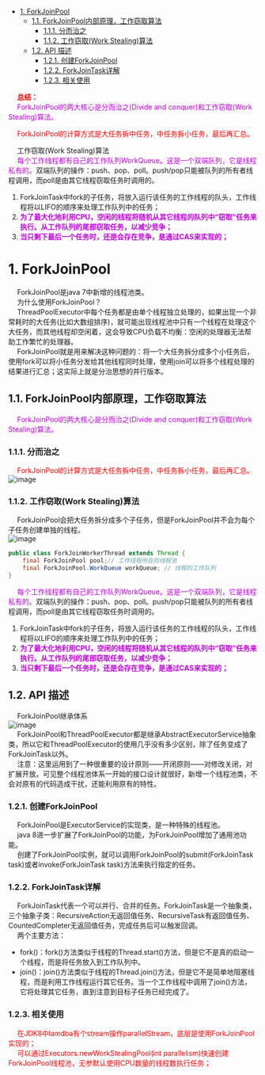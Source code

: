 

<!-- TOC -->

- [1. ForkJoinPool](#1-forkjoinpool)
    - [1.1. ForkJoinPool内部原理，工作窃取算法](#11-forkjoinpool内部原理工作窃取算法)
        - [1.1.1. 分而治之](#111-分而治之)
        - [1.1.2. 工作窃取(Work Stealing)算法](#112-工作窃取work-stealing算法)
    - [1.2. API 描述](#12-api-描述)
        - [1.2.1. 创建ForkJoinPool](#121-创建forkjoinpool)
        - [1.2.2. ForkJoinTask详解](#122-forkjointask详解)
        - [1.2.3. 相关使用](#123-相关使用)

<!-- /TOC -->

&emsp; **<font color = "red">总结：</font>**  
&emsp; <font color = "clime">ForkJoinPool的两大核心是分而治之(Divide and conquer)和工作窃取(Work Stealing)算法。</font>  

&emsp; <font color = "red">ForkJoinPool的计算方式是大任务拆中任务，中任务拆小任务，最后再汇总。</font>  

&emsp; 工作窃取(Work Stealing)算法  
&emsp; <font color = "clime">每个工作线程都有自己的工作队列WorkQueue。这是一个双端队列，它是线程私有的。</font>双端队列的操作：push、pop、poll。push/pop只能被队列的所有者线程调用，而poll是由其它线程窃取任务时调用的。  
1. ForkJoinTask中fork的子任务，将放入运行该任务的工作线程的队头，工作线程将以LIFO的顺序来处理工作队列中的任务；  
2. **<font color = "clime">为了最大化地利用CPU，空闲的线程将随机从其它线程的队列中“窃取”任务来执行。从工作队列的尾部窃取任务，以减少竞争；</font>**  
3. **<font color = "clime">当只剩下最后一个任务时，还是会存在竞争，是通过CAS来实现的；</font>**    


# 1. ForkJoinPool  
<!-- 
http://ifeve.com/talk-concurrency-forkjoin/
-->
&emsp; ForkJoinPool是java 7中新增的线程池类。  
&emsp; 为什么使用ForkJoinPool？  
&emsp; ThreadPoolExecutor中每个任务都是由单个线程独立处理的，如果出现一个非常耗时的大任务(比如大数组排序)，就可能出现线程池中只有一个线程在处理这个大任务，而其他线程却空闲着，这会导致CPU负载不均衡：空闲的处理器无法帮助工作繁忙的处理器。  
&emsp; ForkJoinPool就是用来解决这种问题的：将一个大任务拆分成多个小任务后，使用fork可以将小任务分发给其他线程同时处理，使用join可以将多个线程处理的结果进行汇总；这实际上就是分治思想的并行版本。  

## 1.1. ForkJoinPool内部原理，工作窃取算法
&emsp; <font color = "clime">ForkJoinPool的两大核心是分而治之(Divide and conquer)和工作窃取(Work Stealing)算法。</font>  

### 1.1.1. 分而治之  
&emsp; <font color = "red">ForkJoinPool的计算方式是大任务拆中任务，中任务拆小任务，最后再汇总。</font>  
![image](https://gitee.com/wt1814/pic-host/raw/master/images/java/concurrent/threadPool-12.png)   

### 1.1.2. 工作窃取(Work Stealing)算法  
&emsp; ForkJoinPool会把大任务拆分成多个子任务，但是ForkJoinPool并不会为每个子任务创建单独的线程。  
![image](https://gitee.com/wt1814/pic-host/raw/master/images/java/concurrent/threadPool-13.png)   

```java
public class ForkJoinWorkerThread extends Thread {
    final ForkJoinPool pool;// 工作线程所在的线程池
    final ForkJoinPool.WorkQueue workQueue; // 线程的工作队列
}
```
&emsp; <font color = "clime">每个工作线程都有自己的工作队列WorkQueue。这是一个双端队列，它是线程私有的。</font>双端队列的操作：push、pop、poll。push/pop只能被队列的所有者线程调用，而poll是由其它线程窃取任务时调用的。  
1. ForkJoinTask中fork的子任务，将放入运行该任务的工作线程的队头，工作线程将以LIFO的顺序来处理工作队列中的任务；  
2. **<font color = "clime">为了最大化地利用CPU，空闲的线程将随机从其它线程的队列中“窃取”任务来执行。从工作队列的尾部窃取任务，以减少竞争；</font>**  
3. **<font color = "clime">当只剩下最后一个任务时，还是会存在竞争，是通过CAS来实现的；</font>**    

## 1.2. API 描述
&emsp; ForkJoinPool继承体系  
![image](https://gitee.com/wt1814/pic-host/raw/master/images/java/concurrent/threadPool-6.png)  
&emsp; ForkJoinPool和ThreadPoolExecutor都是继承AbstractExecutorService抽象类，所以它和ThreadPoolExecutor的使用几乎没有多少区别，除了任务变成了ForkJoinTask以外。   
&emsp; 注意：这里运用到了一种很重要的设计原则——开闭原则——对修改关闭，对扩展开放。可见整个线程池体系一开始的接口设计就很好，新增一个线程池类，不会对原有的代码造成干扰，还能利用原有的特性。  

### 1.2.1. 创建ForkJoinPool
&emsp; ForkJoinPool是ExecutorService的实现类，是一种特殊的线程池。  
&emsp; java 8进一步扩展了ForkJoinPool的功能，为ForkJoinPool增加了通用池功能。  
&emsp; 创建了ForkJoinPool实例，就可以调用ForkJoinPool的submit(ForkJoinTask task)或者invoke(ForkJoinTask task)方法来执行指定的任务。   

### 1.2.2. ForkJoinTask详解
&emsp; ForkJoinTask代表一个可以并行、合并的任务。ForkJoinTask是一个抽象类，三个抽象子类：RecursiveAction无返回值任务、RecursiveTask有返回值任务、CountedCompleter无返回值任务，完成任务后可以触发回调。  
&emsp; 两个主要方法：  

* fork()：fork()方法类似于线程的Thread.start()方法，但是它不是真的启动一个线程，而是将任务放入到工作队列中。  
* join()：join()方法类似于线程的Thread.join()方法，但是它不是简单地阻塞线程，而是利用工作线程运行其它任务。当一个工作线程中调用了join()方法，它将处理其它任务，直到注意到目标子任务已经完成了。  


### 1.2.3. 相关使用  
&emsp; <font color = "red">在JDK8中lamdba有个stream操作parallelStream，底层是使用ForkJoinPool实现的；</font>  
&emsp; <font color = "red">可以通过Executors.newWorkStealingPool(int parallelism)快速创建ForkJoinPool线程池，无参默认使用CPU数量的线程数执行任务；</font>  

